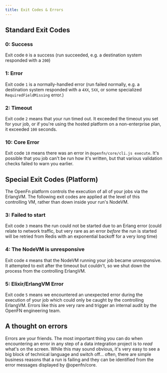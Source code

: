 ```yaml
---
title: Exit Codes & Errors
---
```


## Standard Exit Codes

### 0: Success

Exit code `0` is a success (run succeeded, e.g. a destination system responded
with a `200`)

### 1: Error

Exit code `1` is a normally-handled error (run failed normally, e.g. a
destination system responded with a `4XX`, `5XX`, or some specialized
`RequiredFieldMissing` error.)

### 2: Timeout

Exit code `2` means that your run timed out. It exceeded the timeout you set for
your job, or if you're using the hosted platform on a non-enterprise plan, it
exceeded `100` seconds.

### 10: Core Error

Exit code `10` means there was an error in `@openfn/core/cli.js execute`. It's
possible that you job can't be run how it's written, but that various validation
checks failed to warn you earlier.

## Special Exit Codes (Platform)

The OpenFn platform controls the execution of all of your jobs via the ErlangVM.
The following exit codes are applied at the level of this controlling VM, rather
than down inside your run's NodeVM.

### 3: Failed to start

Exit code `3` means the run could not be started due to an Erlang error (could
relate to network traffic, but very rare as an error _before_ the run is started
will be retried from Redis with an exponential backoff for a very long time)

### 4: The NodeVM is unresponsive

Exit code `4` means that the NodeVM running your job became unresponsive. It
attempted to exit after the timeout but couldn't, so we shut down the process
from the controlling ErlangVM.

### 5: Elixir/ErlangVM Error

Exit code `5` means we encountered an unexpected error during the execution of
your job which could only be caught by the controlling ErlangVM. Errors like
this are very rare and trigger an internal audit by the OpenFN engineering team.

## A thought on errors

Errors are your friends. The most important thing you can do when encountering
an error in any step of a data integration project is to _read_ what's on the
screen. While this may sound obvious, it's very easy to see a big block of
technical language and switch off... often, there are simple business reasons
that a run is failing and they can be identified from the error messages
displayed by @openfn/core.
